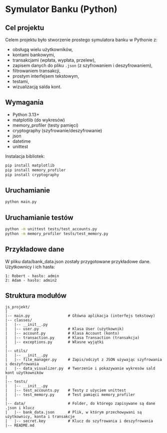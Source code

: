# Symulator Banku (Python)

## Cel projektu

Celem projektu było stworzenie prostego symulatora banku w Pythonie z:
- obsługą wielu użytkowników,
- kontami bankowymi,
- transakcjami (wpłata, wypłata, przelew),
- zapisem danych do pliku `.json` (z szyfrowaniem i deszyfrowaniem),
- filtrowaniem transakcji,
- prostym interfejsem tekstowym,
- testami,
- wizualizacją salda kont.

## Wymagania

- Python 3.13+
- matplotlib (do wykresów)
- memory_profiler (testy pamięci)
- cryptography (szyfrowanie/deszyfrowanie)
- json
- datetime
- unittest

Instalacja bibliotek:
```bash
pip install matplotlib
pip install memory_profiler
pip install cryptography
```

## Uruchamianie
```bash
python main.py
```

## Uruchamianie testów
```bash
python -m unittest tests/test_accounts.py
python -m memory_profiler tests/test_memory.py
```

## Przykładowe dane
W pliku data/bank_data.json zostały przygotowane przykładowe dane.  
Użytkownicy i ich hasła:
```
1: Robert - hasło: admin
2: Adam - hasło: admin2
```

## Struktura modułów
```
js_projekt/
|
|-- main.py                 # Główna aplikacja (interfejs tekstowy)
|-- classes/
|   |-- __init__.py
|   |-- user.py             # Klasa User (użytkownik)
|   |-- account.py          # Klasa Account (konto)
|   |-- transaction.py      # Klasa Transaction (transakcja)
|   |-- exceptions.py       # Własne wyjątki
|
|-- utils/
|   |-- __init__.py
|   |-- file_manager.py     # Zapis/odczyt z JSON używając szyfrowania i deszyfrowania
|   |-- data_visualizer.py  # Tworzenie i pokazywanie wykresów sald kont użytkowników
|
|-- tests/
|   |-- __init__.py
|   |-- test_accounts.py    # Testy z użyciem unittest
|   |-- test_memory.py      # Test pamięci memory_profiler
|
|-- data/                   # Folder, do którego zapisywane są dane .json i klucz
|   |-- bank_data.json      # Plik, w którym przechowywani są użytkownicy, konta i transakcje
|   |-- secret.key          # Klucz do szyfrowania i deszyfrowania
|-- README.md
```